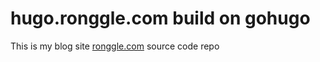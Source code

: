 # hugo.ronggle.com build on gohugo
This is my blog site [ronggle.com](https://ronggle.com) source code repo